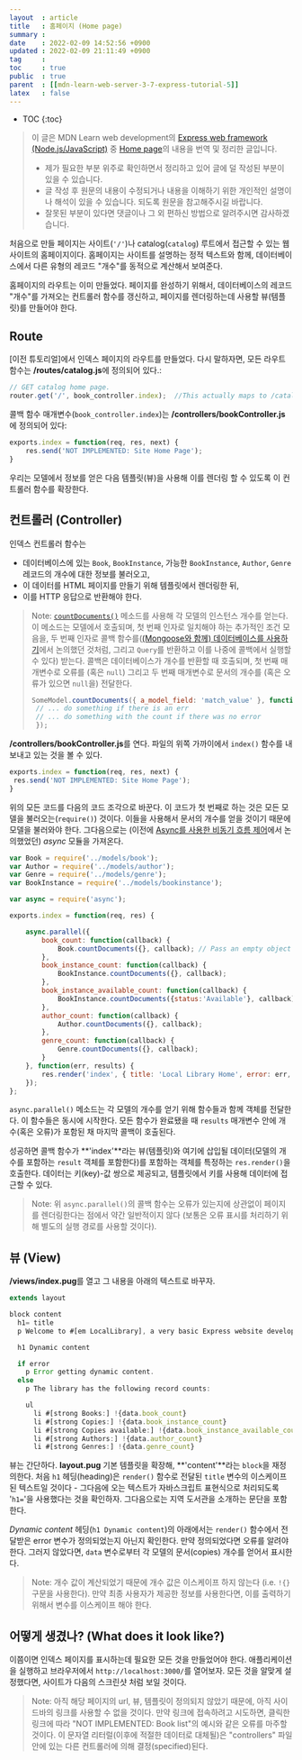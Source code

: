 ```yaml
---
layout  : article
title   : 홈페이지 (Home page)
summary : 
date    : 2022-02-09 14:52:56 +0900
updated : 2022-02-09 21:11:49 +0900
tag     : 
toc     : true
public  : true
parent  : [[mdn-learn-web-server-3-7-express-tutorial-5]]
latex   : false
---
```

* TOC
{:toc}

> 이 글은 MDN Learn web development의 [Express web framework (Node.js/JavaScript)](https://developer.mozilla.org/en-US/docs/Learn/Server-side/Express_Nodejs) 중 [Home page](https://developer.mozilla.org/en-US/docs/Learn/Server-side/Express_Nodejs/Displaying_data/Home_page)의 내용을 번역 및 정리한 글입니다.
>
> * 제가 필요한 부분 위주로 확인하면서 정리하고 있어 글에 덜 작성된 부분이 있을 수 있습니다.
> * 글 작성 후 원문의 내용이 수정되거나 내용을 이해하기 위한 개인적인 설명이나 해석이 있을 수 있습니다. 되도록 원문을 참고해주시길 바랍니다.
> * 잘못된 부분이 있다면 댓글이나 그 외 편하신 방법으로 알려주시면 감사하겠습니다.

처음으로 만들 페이지는 사이트(`'/'`)나 catalog(`catalog`) 루트에서 접근할 수 있는 웹사이트의 홈페이지이다. 홈페이지는 사이트를 설명하는 정적 텍스트와 함께, 데이터베이스에서 다른 유형의 레코드 "개수"를 동적으로 계산해서 보여준다.

홈페이지의 라우트는 이미 만들었다. 페이지를 완성하기 위해서, 데이터베이스의 레코드 "개수"를 가져오는 컨트롤러 함수를 갱신하고, 페이지를 렌더링하는데 사용할 뷰(템플릿)를 만들어야 한다.

## Route

[이전 튜토리얼]에서 인덱스 페이지의 라우트를 만들었다. 다시 말하자면, 모든 라우트 함수는 **/routes/catalog.js**에 정의되어 있다.:

```js
// GET catalog home page.
router.get('/', book_controller.index);  //This actually maps to /catalog/ because we import the route with a /catalog prefix
```

콜백 함수 매개변수(`book_controller.index`)는 **/controllers/bookController.js**에 정의되어 있다:

```js
exports.index = function(req, res, next) {
    res.send('NOT IMPLEMENTED: Site Home Page');
}
```

우리는 모델에서 정보를 얻은 다음 템플릿(뷰)을 사용해 이를 렌더링 할 수 있도록 이 컨트롤러 함수를 확장한다.

## 컨트롤러 (Controller)

인덱스 컨트롤러 함수는

* 데이터베이스에 있는 `Book`, `BookInstance`, 가능한 `BookInstance`, `Author`, `Genre` 레코드의 개수에 대한 정보를 불러오고,
* 이 데이터를 HTML 페이지를 만들기 위해 템플릿에서 렌더링한 뒤,
* 이를 HTTP 응답으로 반환해야 한다.

> Note: [`countDocuments()`](https://mongoosejs.com/docs/api.html#model_Model.countDocuments) 메소드를 사용해 각 모델의 인스턴스 개수를 얻는다. 이 메소드는 모델에서 호출되며, 첫 번째 인자로 일치해야 하는 추가적인 조건 모음을, 두 번째 인자로 콜백 함수를([(Mongoose와 함께) 데이터베이스를 사용하기](https://developer.mozilla.org/en-US/docs/Learn/Server-side/Express_Nodejs/mongoose)에서 논의했던 것처럼, 그리고 `Query`를 반환하고 이를 나중에 콜백에서 실행할 수 있다) 받는다. 콜백은 데이터베이스가 개수를 반환할 때 호출되며, 첫 번째 매개변수로 오류를 (혹은 `null`) 그리고 두 번째 매개변수로 문서의 개수를 (혹은 오류가 있으면 `null`을) 전달한다.
>
> ```js
> SomeModel.countDocuments({ a_model_field: 'match_value' }, function (err, count) {
>  // ... do something if there is an err
>  // ... do something with the count if there was no error
>  });
> ```

**/controllers/bookController.js**를 연다. 파일의 위쪽 가까이에서 `index()` 함수를 내보내고 있는 것을 볼 수 있다.

```js
exports.index = function(req, res, next) {
 res.send('NOT IMPLEMENTED: Site Home Page');
}
```

위의 모든 코드를 다음의 코드 조각으로 바꾼다. 이 코드가 첫 번째로 하는 것은 모든 모델을 불러오는(`require()`) 것이다. 이들을 사용해서 문서의 개수를 얻을 것이기 때문에 모델을 불러와야 한다. 그다음으로는 (이전에 [Async를 사용한 비동기 흐름 제어](https://developer.mozilla.org/en-US/docs/Learn/Server-side/Express_Nodejs/Displaying_data/flow_control_using_async)에서 논의했었던) *async* 모듈을 가져온다.

```js
var Book = require('../models/book');
var Author = require('../models/author');
var Genre = require('../models/genre');
var BookInstance = require('../models/bookinstance');

var async = require('async');

exports.index = function(req, res) {

    async.parallel({
        book_count: function(callback) {
            Book.countDocuments({}, callback); // Pass an empty object as match condition to find all documents of this collection
        },
        book_instance_count: function(callback) {
            BookInstance.countDocuments({}, callback);
        },
        book_instance_available_count: function(callback) {
            BookInstance.countDocuments({status:'Available'}, callback);
        },
        author_count: function(callback) {
            Author.countDocuments({}, callback);
        },
        genre_count: function(callback) {
            Genre.countDocuments({}, callback);
        }
    }, function(err, results) {
        res.render('index', { title: 'Local Library Home', error: err, data: results });
    });
};
```

`async.parallel()` 메소드는 각 모델의 개수를 얻기 위해 함수들과 함께 객체를 전달한다. 이 함수들은 동시에 시작한다. 모든 함수가 완료됐을 때 `results` 매개변수 안에 개수(혹은 오류)가 포함된 채 마지막 콜백이 호출된다.

성공하면 콜백 함수가 **'index'**라는 뷰(템플릿)와 여기에 삽입될 데이터(모델의 개수를 포함하는 `result` 객체를 포함한다)를 포함하는 객체를 특정하는 `res.render()`을 호출한다. 데이터는 키(key)-값 쌍으로 제공되고, 템플릿에서 키를 사용해 데이터에 접근할 수 있다.

> Note: 위 `async.parallel()`의 콜백 함수는 오류가 있는지에 상관없이 페이지를 렌더링한다는 점에서 약간 일반적이지 않다 (보통은 오류 표시를 처리하기 위해 별도의 실행 경로를 사용할 것이다).

## 뷰 (View)

**/views/index.pug**를 열고 그 내용을 아래의 텍스트로 바꾸자.

```js
extends layout

block content
  h1= title
  p Welcome to #[em LocalLibrary], a very basic Express website developed as a tutorial example on the Mozilla Developer Network.

  h1 Dynamic content

  if error
    p Error getting dynamic content.
  else
    p The library has the following record counts:

    ul
      li #[strong Books:] !{data.book_count}
      li #[strong Copies:] !{data.book_instance_count}
      li #[strong Copies available:] !{data.book_instance_available_count}
      li #[strong Authors:] !{data.author_count}
      li #[strong Genres:] !{data.genre_count}
```

뷰는 간단하다. **layout.pug** 기본 템플릿을 확장해, **'content'**라는 `block`을 재정의한다. 처음 `h1` 헤딩(heading)은 `render()` 함수로 전달된 `title` 변수의 이스케이프 된 텍스트일 것이다 - 그다음에 오는 텍스트가 자바스크립트 표현식으로 처리되도록 '`h1=`'을 사용했다는 것을 확인하자. 그다음으로는 지역 도서관을 소개하는 문단을 포함한다.

*Dynamic content* 헤딩(`h1 Dynamic content`)의 아래에서는 `render()` 함수에서 전달받은 error 변수가 정의되었는지 아닌지 확인한다. 만약 정의되었다면 오류를 알려야 한다. 그러지 않았다면, `data` 변수로부터 각 모델의 문서(copies) 개수를 얻어서 표시한다.

> Note: 개수 값이 계산되었기 때문에 개수 값은 이스케이프 하지 않는다 (i.e. `!{}` 구문을 사용한다). 만약 최종 사용자가 제공한 정보를 사용한다면, 이를 출력하기 위해서 변수를 이스케이프 해야 한다.

## 어떻게 생겼나? (What does it look like?)

이쯤이면 인덱스 페이지를 표시하는데 필요한 모든 것을 만들었어야 한다. 애플리케이션을 실행하고 브라우저에서 `http://localhost:3000/`를 열어보자. 모든 것을 알맞게 설정했다면, 사이트가 다음의 스크린샷 처럼 보일 것이다.

> Note: 아직 해당 페이지의 url, 뷰, 템플릿이 정의되지 않았기 때문에, 아직 사이드바의 링크를 사용할 수 없을 것이다. 만약 링크에 접속하려고 시도하면, 클릭한 링크에 따라 "NOT IMPLEMENTED: Book list"의 예시와 같은 오류를 마주할 것이다. 이 문자열 리터럴(이후에 적절한 데이터로 대체될)은 "controllers" 파일 안에 있는 다른 컨트롤러에 의해 결정(specified)된다.
